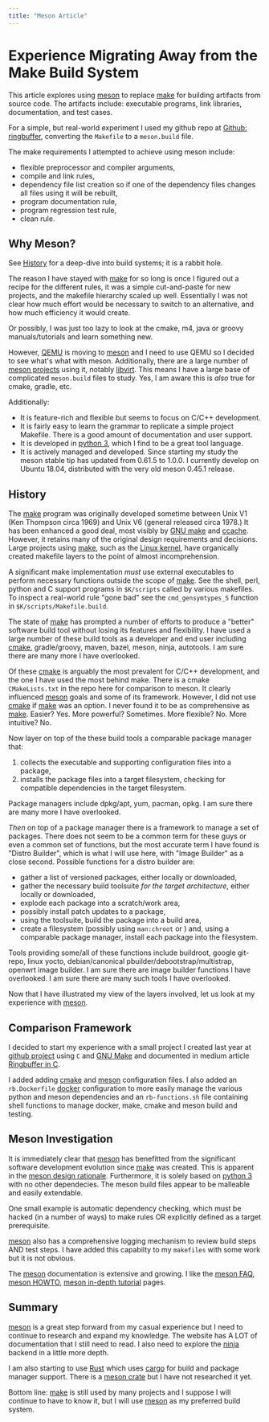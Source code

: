 ```yaml
---
title: "Meson Article"
---
```


Experience Migrating Away from the Make Build System
====================================================
This article explores using [meson](https://mesonbuild.com/) to replace
[make](https://en.wikipedia.org/wiki/Make_(software)) for building artifacts
from source code.  The artifacts include: executable programs, link libraries,
documentation, and test cases.

For a simple, but real-world experiment I used my
github repo at [Github: ringbuffer](https://github.com/dturvene/ring-buffer),
converting the `Makefile` to a `meson.build` file.

The make requirements I attempted to achieve using meson include:

* flexible preprocessor and compiler arguments,
* compile and link rules,
* dependency file list creation so if one of the dependency files changes
  all files using it will be rebuilt,
* program documentation rule,
* program regression test rule,
* clean rule.

Why Meson?
----------
See [History]() for a deep-dive into build systems; it is a rabbit hole.

The reason I have stayed with [make]() for so long is once I figured out
a recipe for the different rules, it was a simple cut-and-paste for new
projects, and the makefile hierarchy scaled up well. Essentially I was not
clear how much effort would be necessary to switch to an alternative, 
and how much efficiency it would create.

Or possibly, I was just too lazy to look at the cmake, m4, java or groovy
manuals/tutorials and learn something new.

However, [QEMU]() is moving to [meson]() and I need to use QEMU so I
decided to see what's what with meson. Additionally, there are a large number
of [meson projects](https://mesonbuild.com/Users.html) using it, notably
[libvirt](https://libvirt.org/).  This means I have a large base of complicated
`meson.build` files to study. Yes, I am aware this is *also* true for cmake,
gradle, etc.

Additionally:

* It is feature-rich and flexible but seems to focus on C/C++ development.
* It is fairly easy to learn the grammar to replicate a simple project
  Makefile.  There is a good amount of documentation and user support.
* It is developed in [python 3](https://www.python.org/), which I find to be a
  great tool language.
* It is actively managed and developed. Since starting my study the meson stable
  tip has updated from 0.61.5 to 1.0.0.  I currently develop on Ubuntu 18.04,
  distributed with the very old meson 0.45.1 release.

History
-------
The [make](https://en.wikipedia.org/wiki/Make_(software)) program was
originally developed sometime between Unix V1 (Ken Thompson circa 1969) and Unix
V6 (general released circa 1978.)  It has been enhanced a good deal, most
visibly by [GNU make](https://www.gnu.org/software/make/) and 
[ccache](https://ccache.dev/). However, it retains many of the original design
requirements and decisions. Large projects using [make](), such as the 
[Linux kernel](https://www.linuxfoundation.org/), have organically created
makefile layers to the point of almost incomprehension.

A significant make implementation *must* use external executables to
perform necessary functions outside the scope of [make]().  See the shell,
perl, python and C support programs in `$K/scripts` called by various
makefiles. To inspect a real-world rule "gone bad" see the 
`cmd_gensymtypes_S` function in `$K/scripts/Makefile.build`.

The state of [make]() has prompted a number of efforts to produce a "better"
software build tool without losing its features and flexibility.  I
have used a large number of these build tools as a developer and end user
including [cmake](cmake.org), gradle/groovy, maven, bazel, meson, ninja,
autotools. I am sure there are many more I have overlooked.

Of these [cmake]() is arguably the most prevalent for C/C++ development, and
the one I have used the most behind make. There is a cmake `CMakeLists.txt` in
the repo here for comparison to meson. It clearly influenced [meson]() goals
and some of its framework.  However, I did not use [cmake]() if [make]() was an
option.  I never found it to be as comprehensive as [make](). Easier? Yes.
More powerful? Sometimes. More flexible? No.  More intuitive? No.

Now layer on top of the these build tools a comparable package manager that:

1) collects the executable and supporting configuration files into a package,
2) installs the package files into a target filesystem, checking for compatible
dependencies in the target filesystem.

Package managers include dpkg/apt, yum, pacman, opkg.  I am sure there are many 
more I have overlooked.

*Then* on top of a package manager there is a framework to manage a set
of packages. There does not seem to be a common term for these guys or even a
common set of functions, but the most accurate term I have found is "Distro
Builder", which is what I will use here, with "Image Builder" as a close
second.  Possible functions for a distro builder are:

* gather a list of versioned packages, either locally or downloaded,
* gather the necessary build toolsuite *for the target architecture*, either
  locally or downloaded,
* explode each package into a scratch/work area,
* possibly install patch updates to a package,
* using the toolsuite, build the package into a build area,
* create a filesystem (possibly using `man:chroot` or ) and, using a comparable
  package manager, install each package into the filesystem.

Tools providing some/all of these functions include buildroot, google git-repo,
linux yocto, debian/canonical pbuilder/debootstrap/multistrap, openwrt image
builder. I am sure there are image builder functions I have overlooked.
I am sure there are many such tools I have overlooked.

Now that I have illustrated my view of the layers involved, let us look at
my experience with [meson]().

Comparison Framework
--------------------
I decided to start my experience with a small project I created last 
year at [github project](https://github.com/dturvene/ring-buffer)
using `C` and [GNU Make]() and documented in medium article
[Ringbuffer in C](https://medium.com/@dturvene/a-portable-ringbuffer-implementation-in-c-5349c03a9c25).

I added adding [cmake]() and [meson]() configuration files. I also added an
`rb.Dockerfile` [docker](https://www.docker.com/) configuration to more easily
manage the various python and meson dependencies and an `rb-functions.sh` file
containing shell functions to manage docker, make, cmake and meson build and
testing.

Meson Investigation
-------------------
It is immediately clear that [meson]() has benefitted from the significant
software development evolution since [make]() was created. This is apparent in
the  [meson design rationale](https://mesonbuild.com/Design-rationale.html).
Furthermore, it is solely based on [python 3]() with no other dependecies. 
The meson build files appear to be malleable and easily extendable.

One small example is automatic dependency checking, which must be hacked (in a 
number of ways) to make rules OR explicitly defined as a target prerequisite. 

[meson]() also has a comprehensive logging mechanism to review build steps AND
test steps. I have added this capabilty to my `makefiles` with
some work but it is not obvious.

The [meson]() documentation is extensive and growing.  I like the
[meson FAQ](https://mesonbuild.com/FAQ.html), 
[meson HOWTO](https://mesonbuild.com/howtox.html),
[meson in-depth tutorial](https://mesonbuild.com/IndepthTutorial.html)
pages.

Summary
-------
[meson]() is a great step forward from my casual experience but I need to
continue to research and expand my knowledge. The website has A LOT of
documentation that I still need to read.  I also need to explore the 
[ninja](https://ninja-build.org/) backend in a little more depth.

I am also starting to use [Rust](https://www.rust-lang.org/) which 
uses [cargo](https://doc.rust-lang.org/book/ch01-03-hello-cargo.html) for build 
and package manager support.
There is a [meson crate](https://docs.rs/meson/latest/meson/) but I have not
researched it yet.

Bottom line: [make]() is still used by many projects and I suppose I will
continue to have to know it, but I will use [meson]() as my preferred build
system.

